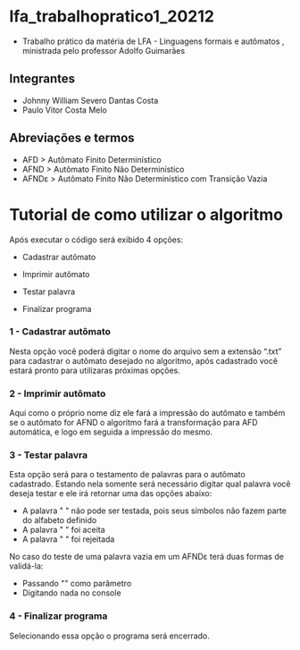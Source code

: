 # lfa_trabalhopratico1_20212

- Trabalho prático da matéria de LFA - Linguagens formais e autômatos , ministrada pelo professor Adolfo Guimarães

## Integrantes

- Johnny William Severo Dantas Costa
- Paulo Vitor Costa Melo

## Abreviações e termos
- AFD > Autômato Finito  Determinístico
- AFND > Autômato Finito Não Determinístico
- AFNDε > Autômato Finito Não Determinístico com Transição Vazia

# Tutorial de como utilizar o algoritmo

Após executar o código será exibido 4 opções:

- Cadastrar autômato

- Imprimir autômato

- Testar palavra

- Finalizar programa

### 1 - Cadastrar autômato
Nesta opção você poderá digitar o nome do arquivo sem a extensão “.txt” para cadastrar o autômato desejado no algoritmo, após cadastrado você estará pronto para utilizaras próximas opções.
### 2 - Imprimir autômato
Aqui como o próprio nome diz ele fará a impressão do autômato e também se o autômato for AFND  o algoritmo fará a transformação para AFD automática, e logo em seguida a impressão do mesmo.
### 3 - Testar palavra
Esta opção será para o testamento de palavras para o autômato cadastrado. Estando nela somente será necessário digitar qual palavra você deseja testar e ele irá retornar uma das opções abaixo:
 - A palavra " " não pode ser testada, pois seus símbolos não fazem parte do alfabeto definido
 - A palavra " " foi aceita
 - A palavra " " foi rejeitada  

No caso do teste de uma palavra vazia em um AFNDε terá duas formas de validá-la:  
 - Passando "" como parâmetro 
 - Digitando nada no console 
### 4 - Finalizar programa
Selecionando essa opção o programa será encerrado.
